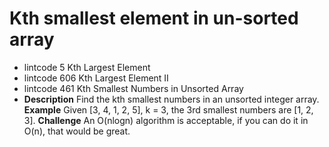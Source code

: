 # Kth smallest element in un-sorted array



* lintcode 5 Kth Largest Element
* lintcode 606 Kth Largest Element II
* lintcode 461 Kth Smallest Numbers in Unsorted Array
* **Description** Find the kth smallest numbers in an unsorted integer array.   **Example** Given \[3, 4, 1, 2, 5\], k = 3, the 3rd smallest numbers are \[1, 2, 3\].  **Challenge**  An O\(nlogn\) algorithm is acceptable, if you can do it in O\(n\), that would be great.

```text

```

